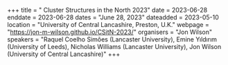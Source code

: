 +++
title = " Cluster Structures in the North 2023"
date = 2023-06-28
enddate = 2023-06-28
dates = "June 28, 2023"
dateadded = 2023-05-10
location = "University of Central Lancashire, Preston, U.K."
webpage = "https://jon-m-wilson.github.io/CSitN-2023/"
organisers = "Jon Wilson"
speakers = "Raquel Coelho Simões (Lancaster University), Emine Yıldırım (University of Leeds), Nicholas Williams (Lancaster University), Jon Wilson (University of Central Lancashire)"
+++
